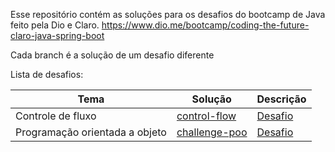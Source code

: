 Esse repositório contém as soluções para os desafios do bootcamp de Java feito pela Dio e Claro.
https://www.dio.me/bootcamp/coding-the-future-claro-java-spring-boot

Cada branch é a solução de um desafio diferente

Lista de desafios:

| Tema                           |  Solução                                    | Descrição                                                                                               |
|--------------------------------|---------------------------------------------|---------------------------------------------------------------------------------------------------------|
| Controle de fluxo              |  [control-flow](/challenge-control-flow/)   | [Desafio](https://github.com/digitalinnovationone/trilha-java-basico/tree/main/desafios/controle-fluxo) |
| Programação orientada a objeto |  [challenge-poo](/challenge-poo/)           | [Desafio](https://github.com/digitalinnovationone/trilha-java-basico/tree/main/desafios/poo)            |
